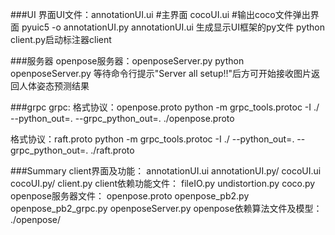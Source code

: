 ###UI
界面UI文件：annotationUI.ui #主界面 cocoUI.ui #输出coco文件弹出界面
pyuic5 -o annotationUI.py annotationUI.ui 生成显示UI框架的py文件
python client.py启动标注器client

###服务器
openpose服务器：openposeServer.py
python openposeServer.py 等待命令行提示"Server all setup!!"后方可开始接收图片返回人体姿态预测结果

###grpc
grpc:
格式协议：openpose.proto
python -m grpc_tools.protoc -I ./  --python_out=. --grpc_python_out=.  ./openpose.proto

格式协议：raft.proto
python -m grpc_tools.protoc -I ./  --python_out=. --grpc_python_out=.  ./raft.proto


###Summary
client界面及功能： annotationUI.ui annotationUI.py/ cocoUI.ui cocoUI.py/ client.py
client依赖功能文件： fileIO.py undistortion.py coco.py
openpose服务器文件： openpose.proto openpose_pb2.py openpose_pb2_grpc.py openposeServer.py
openpose依赖算法文件及模型： ./openpose/